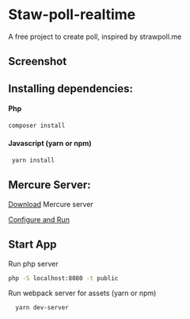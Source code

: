# Staw-poll-realtime

A free project to create poll, inspired by strawpoll.me

## Screenshot


## Installing dependencies:

#### Php
```bash
composer install
```
#### Javascript (yarn or npm)
```bash
 yarn install
```

## Mercure Server:

[Download](https://github.com/dunglas/mercure/releases) Mercure server

[Configure and Run](https://mercure.rocks/docs/hub/install)


## Start App
  Run php server
  
```bash
php -S localhost:8080 -t public
```
Run webpack server for assets (yarn or npm)

```bash
  yarn dev-server
```




